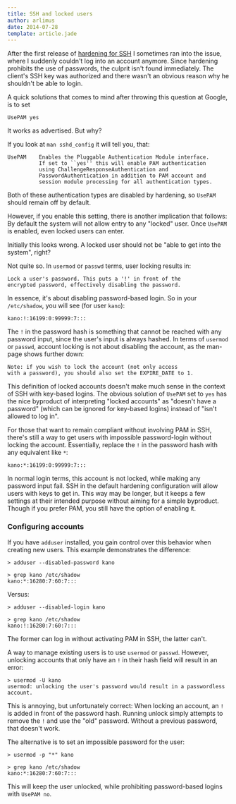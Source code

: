 ```yaml
---
title: SSH and locked users
author: arlimus
date: 2014-07-28
template: article.jade
---
```


After the first release of [hardening for SSH](https://github.com/TelekomLabs/chef-ssh-hardening) I sometimes ran into the issue, where I suddenly couldn't log into an account anymore. Since hardening prohibits the use of passwords, the culprit isn't found immediately. The client's SSH key was authorized and there wasn't an obvious reason why he shouldn't be able to login.

<span class="more"></span>

A quick solutions that comes to mind after throwing this question at Google, is to set

    UsePAM yes

It works as advertised. But why?

If you look at `man sshd_config` it will tell you, that:

    UsePAM    Enables the Pluggable Authentication Module interface.
              If set to ``yes'' this will enable PAM authentication
              using ChallengeResponseAuthentication and
              PasswordAuthentication in addition to PAM account and
              session module processing for all authentication types.

Both of these authentication types are disabled by hardening, so `UsePAM` should remain off by default.

However, if you enable this setting, there is another implication that follows: By default the system will not allow entry to any "locked" user. Once `UsePAM` is enabled, even locked users can enter.

Initially this looks wrong. A locked user should not be "able to get into the system", right?

Not quite so. In `usermod` or `passwd` terms, user locking results in:

    Lock a user's password. This puts a '!' in front of the 
    encrypted password, effectively disabling the password. 

In essence, it's about disabling password-based login. So in your `/etc/shadow`, you will see (for user `kano`):

    kano:!:16199:0:99999:7:::

The `!` in the password hash is something that cannot be reached with any password input, since the user's input is always hashed. In terms of `usermod` or `passwd`, account locking is not about disabling the account, as the man-page shows further down:

    Note: if you wish to lock the account (not only access
    with a password), you should also set the EXPIRE_DATE to 1. 

This definition of locked accounts doesn't make much sense in the context of SSH with key-based logins. The obvious solution of `UsePAM` set to `yes` has the nice byproduct of interpreting "locked accounts" as "doesn't have a password" (which can be ignored for key-based logins) instead of "isn't allowed to log in".

For those that want to remain compliant without involving PAM in SSH, there's still a way to get users with impossible password-login without locking the account. Essentially, replace the `!` in the password hash with any equivalent like `*`:

    kano:*:16199:0:99999:7:::

In normal login terms, this account is not locked, while making any password input fail. SSH in the default hardening configuration will allow users with keys to get in. This way may be longer, but it keeps a few settings at their intended purpose without aiming for a simple byproduct. Though if you prefer PAM, you still have the option of enabling it.

### Configuring accounts

If you have `adduser` installed, you gain control over this behavior when creating new users. This example demonstrates the difference:

    > adduser --disabled-password kano

    > grep kano /etc/shadow
    kano:*:16280:7:60:7:::

Versus:

    > adduser --disabled-login kano

    > grep kano /etc/shadow
    kano:!:16280:7:60:7:::

The former can log in without activating PAM in SSH, the latter can't.

A way to manage existing users is to use `usermod` or `passwd`. However, unlocking accounts that only have an `!` in their hash field will result in an error:

    > usermod -U kano
    usermod: unlocking the user's password would result in a passwordless account.

This is annoying, but unfortunately correct: When locking an account, an `!` is added in front of the password hash. Running unlock simply attempts to remove the `!` and use the "old" password. Without a previous password, that doesn't work.

The alternative is to set an impossible password for the user:

    > usermod -p "*" kano
    
    > grep kano /etc/shadow
    kano:*:16280:7:60:7:::

This will keep the user unlocked, while prohibiting password-based logins with `UsePAM no`.